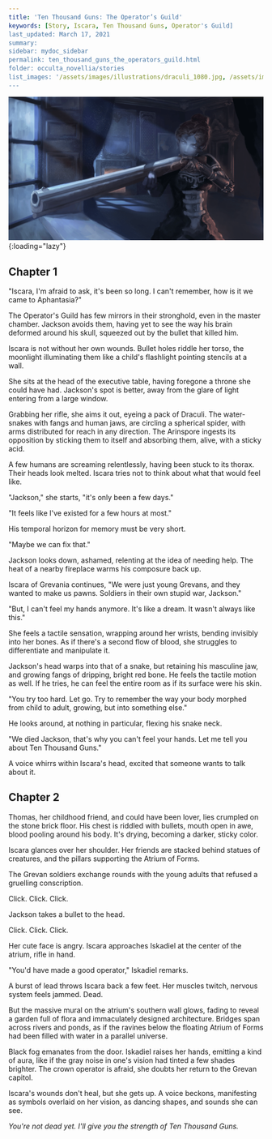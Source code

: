 ```yaml
---
title: 'Ten Thousand Guns: The Operator’s Guild'
keywords: [Story, Iscara, Ten Thousand Guns, Operator's Guild]
last_updated: March 17, 2021
summary: 
sidebar: mydoc_sidebar
permalink: ten_thousand_guns_the_operators_guild.html
folder: occulta_novellia/stories
list_images: '/assets/images/illustrations/draculi_1080.jpg, /assets/images/illustrations/laurence_the_duelist_1080.png,/assets/images/illustrations/iscara_the_ten_thousand_guns_1080.png,/assets/images/illustrations/alpha_draculi_1080.png'
---
```


![Iscara the Ten Thousand Guns](/assets/images/illustrations/iscara_the_ten_thousand_guns_1080.png){:loading="lazy"}

## Chapter 1

"Iscara, I'm afraid to ask, it's been so long. I can't remember, how is it we came to Aphantasia?"

The Operator's Guild has few mirrors in their stronghold, even in the master chamber.
Jackson avoids them, having yet to see the way his brain deformed around his skull,
squeezed out by the bullet that killed him.

Iscara is not without her own wounds. Bullet holes riddle her torso, the moonlight illuminating them like
a child's flashlight pointing stencils at a wall.

She sits at the head of the executive table, having foregone a throne she could have had.
Jackson's spot is better, away from the glare of light entering from a large window.

Grabbing her rifle, she aims it out, eyeing a pack of Draculi. The water-snakes with fangs and human jaws,
are circling a spherical spider, with arms distributed for reach in any direction. The Arinspore ingests its
opposition by sticking them to itself and absorbing them, alive, with a sticky acid.

A few humans are screaming relentlessly, having been stuck to its thorax. Their heads look melted.
Iscara tries not to think about what that would feel like.

"Jackson," she starts, "it's only been a few days."

"It feels like I've existed for a few hours at most."

His temporal horizon for memory must be very short.

"Maybe we can fix that."

Jackson looks down, ashamed, relenting at the idea of needing help. The heat of a nearby fireplace warms his composure back up.

Iscara of Grevania continues, "We were just young Grevans, and they wanted to make us pawns. Soldiers in their own stupid war, Jackson."

"But, I can't feel my hands anymore. It's like a dream. It wasn't always like this."

She feels a tactile sensation, wrapping around her wrists, bending invisibly into her bones.
As if there's a second flow of blood, she struggles to differentiate and manipulate it.

Jackson's head warps into that of a snake, but retaining his masculine jaw, and growing fangs of dripping, bright red bone.
He feels the tactile motion as well. If he tries, he can feel the entire room as if its surface were his skin.

"You try too hard. Let go. Try to remember the way your body morphed from child to adult, growing, but into something else."

He looks around, at nothing in particular, flexing his snake neck.

"We died Jackson, that's why you can't feel your hands. Let me tell you about Ten Thousand Guns."

A voice whirrs within Iscara's head, excited that someone wants to talk about it.

## Chapter 2

Thomas, her childhood friend, and could have been lover, lies crumpled on the stone brick floor.
His chest is riddled with bullets, mouth open in awe, blood pooling around his body.
It's drying, becoming a darker, sticky color.

Iscara glances over her shoulder. Her friends are stacked behind statues of creatures, and the pillars supporting
the Atrium of Forms.

The Grevan soldiers exchange rounds with the young adults that refused a gruelling conscription.

Click. Click. Click.

Jackson takes a bullet to the head.

Click. Click. Click.

Her cute face is angry. Iscara approaches Iskadiel at the center of the atrium, rifle in hand.

"You'd have made a good operator," Iskadiel remarks.

A burst of lead throws Iscara back a few feet. Her muscles twitch, nervous system feels jammed. Dead.

But the massive mural on the atrium's southern wall glows, fading to reveal a garden full of flora and
immaculately designed architecture. Bridges span across rivers and ponds, as if the ravines below
the floating Atrium of Forms had been filled with water in a parallel universe.

Black fog emanates from the door. Iskadiel raises her hands, emitting a kind of aura, like if the gray noise in
one's vision had tinted a few shades brighter. The crown operator is afraid, she doubts her return to the Grevan capitol.

Iscara's wounds don't heal, but she gets up. A voice beckons, manifesting as symbols overlaid on her vision, as dancing shapes, and sounds she can see.

*You're not dead yet. I'll give you the strength of Ten Thousand Guns.*
